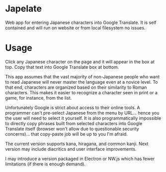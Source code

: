 # Japelate
Web app for entering Japanese characters into Google Translate. It is self contained and will run on website or from local filesystem no issues.

# Usage

Click any Japanese character on the page and it will appear in the box at top. Copy that text into Google Translate box at bottom.

This app assumes that the vast majority of non-Japanese people who want to read Japanese will never master the language even at a novice level. To that end, characters are organized based on their similarity to Roman characters. This makes it easier to recognize a character seen in print or a game, for instance, from the list.

Unfortunately Google is strict about access to their online tools. A programmer can't pre-select Japanese from the menu by URL... hence you the user will need to select it yourself. It is also programmatically impossible to directly copy phrases built from selected characters into Google Translate itself (browser won't allow due to questionable security concerns)... that copy-paste job will be up to you I'm afraid.

The current version supports kana, hiragana, and common kanji. Next version may include diacritics and user interface improvements.

I may introduce a version packaged in Electron or NW.js which has fewer limitations (if there is enough demand).

